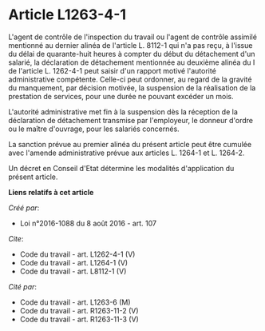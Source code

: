 # Article L1263-4-1

L'agent de contrôle de l'inspection du travail ou l'agent de contrôle assimilé mentionné au dernier alinéa de l'article L.
8112-1 qui n'a pas reçu, à l'issue du délai de quarante-huit heures à compter du début du détachement d'un salarié, la
déclaration de détachement mentionnée au deuxième alinéa du I de l'article L. 1262-4-1 peut saisir d'un rapport motivé
l'autorité administrative compétente. Celle-ci peut ordonner, au regard de la gravité du manquement, par décision motivée, la
suspension de la réalisation de la prestation de services, pour une durée ne pouvant excéder un mois. 

L'autorité administrative met fin à la suspension dès la réception de la déclaration de détachement transmise par
l'employeur, le donneur d'ordre ou le maître d'ouvrage, pour les salariés concernés. 

La sanction prévue au premier alinéa du présent article peut être cumulée avec l'amende administrative prévue aux articles L.
1264-1 et L. 1264-2. 

Un décret en Conseil d'Etat détermine les modalités d'application du présent article.

**Liens relatifs à cet article**

_Créé par_:

  - Loi n°2016-1088 du 8 août 2016 - art. 107

_Cite_:

  - Code du travail - art. L1262-4-1 (V)
  - Code du travail - art. L1264-1 (V)
  - Code du travail - art. L8112-1 (V)

_Cité par_:

  - Code du travail - art. L1263-6 (M)
  - Code du travail - art. R1263-11-2 (V)
  - Code du travail - art. R1263-11-3 (V)

